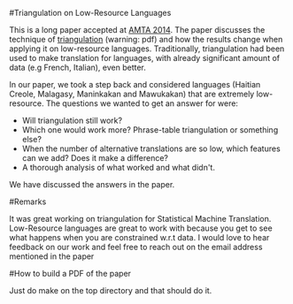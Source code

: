 

#Triangulation on Low-Resource Languages

This is a long paper accepted at [AMTA 2014](http://amta2014.amtaweb.org). The paper discusses the technique of [triangulation](http://homepages.inf.ed.ac.uk/mlap/Papers/acl07.pdf) (warning: pdf) and how the results change when applying it on low-resource languages. Traditionally, triangulation had been used to make translation for languages, with already significant amount of data (e.g French, Italian), even better. 

In our paper, we took a step back and considered languages (Haitian Creole, Malagasy, Maninkakan and Mawukakan) that are extremely low-resource. The questions we wanted to get an answer for were:

 * Will triangulation still work? 
 * Which one would work more? Phrase-table triangulation or something else? 
 * When the number of alternative translations are so low, which features can we add? Does it make a difference? 
 * A thorough analysis of what worked and what didn't. 
 
We have discussed the answers in the paper. 

#Remarks

It was great working on triangulation for Statistical Machine Translation. Low-Resource languages are great to work with because you get to see what happens when you are constrained w.r.t data. I would love to hear feedback on our work and feel free to reach out on the email address mentioned in the paper 

#How to build a PDF of the paper

Just do make on the top directory and that should do it. 
